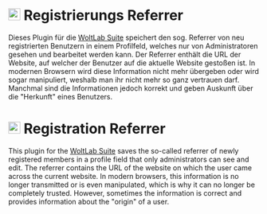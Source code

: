 # <img src="https://raw.githubusercontent.com/hampusborgos/country-flags/main/png100px/de.png" alt="German Flag" height="24"> Registrierungs Referrer
Dieses Plugin für die [WoltLab Suite](https://woltlab.com) speichert den sog. Referrer von neu registrierten Benutzern in einem Profilfeld, welches nur von Administratoren gesehen und bearbeitet werden kann. Der Referrer enthält die URL der Website, auf welcher der Benutzer auf die aktuelle Website gestoßen ist. In modernen Browsern wird diese Information nicht mehr übergeben oder wird sogar manipuliert, weshalb man ihr nicht mehr so ganz vertrauen darf. Manchmal sind die Informationen jedoch korrekt und geben Auskunft über die "Herkunft" eines Benutzers.

# <img src="https://raw.githubusercontent.com/hampusborgos/country-flags/main/png100px/gb.png" alt="English Flag" height="24"> Registration Referrer
This plugin for the [WoltLab Suite](https://woltlab.com) saves the so-called referrer of newly registered members in a profile field that only administrators can see and edit. The referrer contains the URL of the website on which the user came across the current website. In modern browsers, this information is no longer transmitted or is even manipulated, which is why it can no longer be completely trusted. However, sometimes the information is correct and provides information about the "origin" of a user. 